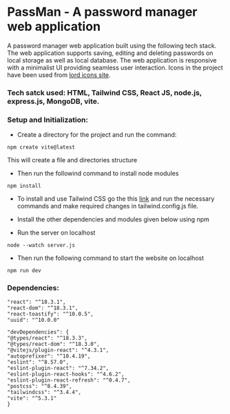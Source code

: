 # PassMan - A password manager web application

A password manager web application built using the following tech stack. The web application supports saving, editing and deleting passwords on local storage as well as local database. The web application is responsive with a minimalist UI providing seamless user interaction. Icons in the project have been used from [lord icons site](https://lordicon.com/icons/wired/flat?f=free). 

### Tech satck used: HTML, Tailwind CSS, React JS, node.js, express.js, MongoDB, vite.

### Setup and Initialization:

- Create a directory for the project and run the command:
```
npm create vite@latest
```
This will create a file and directories structure

- Then run the followind command to install node modules
```
npm install
```

- To install and use Tailwind CSS go the this [link](https://tailwindcss.com/docs/guides/vite) and run the necessary commands and make required changes in tailwind.config.js file.

- Install the other dependencies and modules given below using npm

- Run the server on localhost
```
node --watch server.js
```

- Then run the following command to start the website on localhost
```
npm run dev
```

### Dependencies: 
```
"react": "^18.3.1",
"react-dom": "^18.3.1",
"react-toastify": "^10.0.5",
"uuid": "^10.0.0"

"devDependencies": {
"@types/react": "^18.3.3",
"@types/react-dom": "^18.3.0",
"@vitejs/plugin-react": "^4.3.1",
"autoprefixer": "^10.4.19",
"eslint": "^8.57.0",
"eslint-plugin-react": "^7.34.2",
"eslint-plugin-react-hooks": "^4.6.2",
"eslint-plugin-react-refresh": "^0.4.7",
"postcss": "^8.4.39",
"tailwindcss": "^3.4.4",
"vite": "^5.3.1"
}
```
